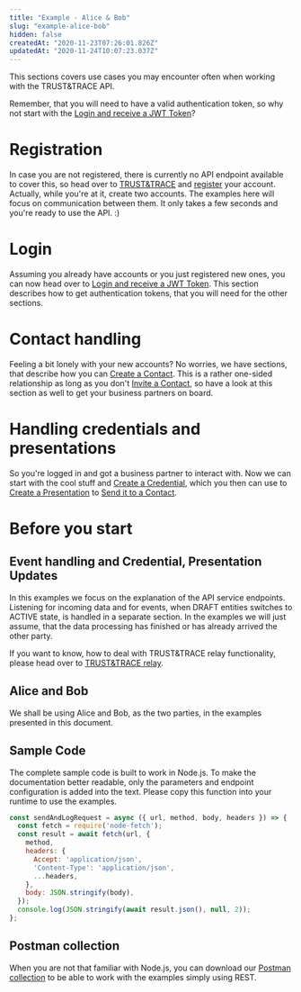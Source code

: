 ```yaml
---
title: "Example - Alice & Bob"
slug: "example-alice-bob"
hidden: false
createdAt: "2020-11-23T07:26:01.826Z"
updatedAt: "2020-11-24T10:07:23.037Z"
---
```


This sections covers use cases you may encounter often when working with the TRUST&TRACE API.

Remember, that you will need to have a valid authentication token, so why not start with the [Login and receive a JWT Token]?

# Registration

In case you are not registered, there is currently no API endpoint available to cover this, so head over to [TRUST&TRACE] and [register] your account. Actually, while you're at it, create two accounts. The examples here will focus on communication between them. It only takes a few seconds and you're ready to use the API. :)

# Login

Assuming you already have accounts or you just registered new ones, you can now head over to [Login and receive a JWT Token]. This section describes how to get authentication tokens, that you will need for the other sections.

# Contact handling

Feeling a bit lonely with your new accounts? No worries, we have sections, that describe how you can [Create a Contact]. This is a rather one-sided relationship as long as you don't [Invite a Contact], so have a look at this section as well to get your business partners on board.

# Handling credentials and presentations

So you're logged in and got a business partner to interact with. Now we can start with the cool stuff and [Create a Credential], which you then can use to [Create a Presentation] to [Send it to a Contact].

# Before you start

## Event handling and Credential, Presentation Updates

In this examples we focus on the explanation of the API service endpoints. Listening for incoming data and for events, when DRAFT entities switches to ACTIVE state, is handled in a separate section. In the examples we will just assume, that the data processing has finished or has already arrived the other party.

If you want to know, how to deal with TRUST&TRACE relay functionality, please head over to [TRUST&TRACE relay].

## Alice and Bob

We shall be using Alice and Bob, as the two parties, in the examples presented in this document.

## Sample Code

The complete sample code is built to work in Node.js. To make the documentation better readable, only the parameters and endpoint configuration is added into the text. Please copy this function into your runtime to use the examples.

```js
const sendAndLogRequest = async ({ url, method, body, headers }) => {
  const fetch = require('node-fetch');
  const result = await fetch(url, {
    method,
    headers: {
      Accept: 'application/json',
      'Content-Type': 'application/json',
      ...headers,
    },
    body: JSON.stringify(body),
  });
  console.log(JSON.stringify(await result.json(), null, 2));
};
```

## Postman collection

When you are not that familiar with Node.js, you can download our [Postman collection] to be able to work with the examples simply using REST.

[Create a Contact]: ./contacts-1#create-a-contact-1
[Create a Credential]: .//credentials-1
[Create a Presentation]: ./presentation-1
[Invite a Contact]: ./invite-a-contact
[Login and receive a JWT Token]: ./login-and-auth
[Postman collection]: ./downloads-and-references
[register]: https://app.trust-trace.com/register
[Send it to a Contact]: ./contacts#send-invitation-via-mail
[TRUST&TRACE]: https://app.trust-trace.com
[TRUST&TRACE relay]: ./relay
